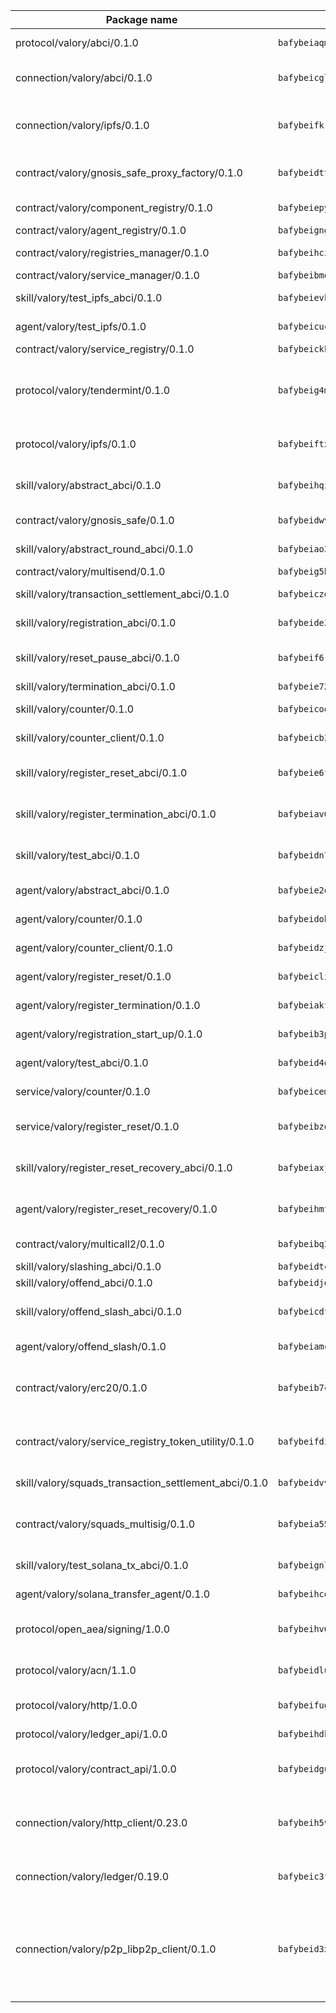 | Package name                                                  | Package hash                                                  | Description                                                                                                                |
| ------------------------------------------------------------- | ------------------------------------------------------------- | -------------------------------------------------------------------------------------------------------------------------- |
| protocol/valory/abci/0.1.0                                    | `bafybeiaqmp7kocbfdboksayeqhkbrynvlfzsx4uy4x6nohywnmaig4an7u` | A protocol for ABCI requests and responses.                                                                                |
| connection/valory/abci/0.1.0                                  | `bafybeicglrfbp6g2lign74hzovs2lxfx3yw462cc2loguvbyccosljehae` | connection to wrap communication with an ABCI server.                                                                      |
| connection/valory/ipfs/0.1.0                                  | `bafybeifkrynw6jjg7bs7nw535m5bcrav5qab27vr5ktgfuvf65dpazc4ci` | A connection responsible for uploading and downloading files from IPFS.                                                    |
| contract/valory/gnosis_safe_proxy_factory/0.1.0               | `bafybeidttzohq4nvamusdxu7qohkjghn6ezzcvg6jdg7cy5f435vclkzjq` | Gnosis Safe proxy factory (GnosisSafeProxyFactory) contract                                                                |
| contract/valory/component_registry/0.1.0                      | `bafybeiepywewigowj533f55orx7oys3kk5lgdc247p2267scqfyp4gnqle` | Component registry contract                                                                                                |
| contract/valory/agent_registry/0.1.0                          | `bafybeignghdk7oqvyg722gz66tbuj2vj4vkatguj4b6lf5fqzqxkktcke4` | Agent registry contract                                                                                                    |
| contract/valory/registries_manager/0.1.0                      | `bafybeihcilb27ekgoplmc43iog2zrus63fufql4rly2umbuj573nu3zpg4` | Registries Manager contract                                                                                                |
| contract/valory/service_manager/0.1.0                         | `bafybeibmqewfh5wnayopneyv4vx35n5k7loavzmcazyevntdoskw7vasom` | Service Manager contract                                                                                                   |
| skill/valory/test_ipfs_abci/0.1.0                             | `bafybeievkrripjnclplmtud2rc4dknpe56sctsj73bp347mxmagspdhtvq` | IPFS e2e testing application.                                                                                              |
| agent/valory/test_ipfs/0.1.0                                  | `bafybeicuczkyviaxare33iwyo5xf4fbb3slnrbicq66t2z6ahc46kefwfa` | Agent for testing the ABCI connection.                                                                                     |
| contract/valory/service_registry/0.1.0                        | `bafybeickkg6myflc3fkpxyqn3a4gnayyrbtqzh7vxhtlzn26mhcilw32ma` | Service Registry contract                                                                                                  |
| protocol/valory/tendermint/0.1.0                              | `bafybeig4mi3vmlv5zpbjbfuzcgida6j5f2nhrpedxicmrrfjweqc5r7cra` | A protocol for communication between two AEAs to share tendermint configuration details.                                   |
| protocol/valory/ipfs/0.1.0                                    | `bafybeiftxi2qhreewgsc5wevogi7yc5g6hbcbo4uiuaibauhv3nhfcdtvm` | A protocol specification for IPFS requests and responses.                                                                  |
| skill/valory/abstract_abci/0.1.0                              | `bafybeihqiujkwgyn7bwen5vu6k3ep3otd4qc322vzenvj4phezdxf2wuza` | The abci skill provides a template of an ABCI application.                                                                 |
| contract/valory/gnosis_safe/0.1.0                             | `bafybeidwvdy5gxs3tdwenyxrtvq3f7cosw3f2f4hll66aftnndy65ugary` | Gnosis Safe (GnosisSafeL2) contract                                                                                        |
| skill/valory/abstract_round_abci/0.1.0                        | `bafybeiao35nknbln6itb6fadk4euanzretyscdnsis4mtnmaoccgddpu2a` | abstract round-based ABCI application                                                                                      |
| contract/valory/multisend/0.1.0                               | `bafybeig5byt5urg2d2bsecufxe5ql7f4mezg3mekfleeh32nmuusx66p4y` | MultiSend contract                                                                                                         |
| skill/valory/transaction_settlement_abci/0.1.0                | `bafybeiczdrprl3pn3emu5mbtjkkn34ykjk3doxzlxtkf6pl3isj6ilyd3y` | ABCI application for transaction settlement.                                                                               |
| skill/valory/registration_abci/0.1.0                          | `bafybeide3d3i5nfrcgoq3qvrtia2rs5fvcyr5b354el4grjpgrijoovkeu` | ABCI application for common apps.                                                                                          |
| skill/valory/reset_pause_abci/0.1.0                           | `bafybeif6rdumlpc3yaxxjqjgc2hn6in2hcnh65objqxjw3zsmpuhl6sqri` | ABCI application for resetting and pausing app executions.                                                                 |
| skill/valory/termination_abci/0.1.0                           | `bafybeie72bjj2xkpxi7uwlspfp2pwlchg4rdbz2h3yktjjwygvs2kqlzda` | Termination skill.                                                                                                         |
| skill/valory/counter/0.1.0                                    | `bafybeicoqhpegfcai3vygen7etnse75jnpsi6ihub35lmv7vlipsg7tujq` | The ABCI Counter application example.                                                                                      |
| skill/valory/counter_client/0.1.0                             | `bafybeicb37pj26xbknovfox5hwpuh26p3p44uh32tclpj5cwpgvhbmdl4y` | A client for the ABCI counter application.                                                                                 |
| skill/valory/register_reset_abci/0.1.0                        | `bafybeie6f7hrvr6zeds64kagscew3hhgzc6pkqi3d6ytdwwnoeg6e2gh7i` | ABCI application for dummy skill that registers and resets                                                                 |
| skill/valory/register_termination_abci/0.1.0                  | `bafybeiav6tgf3nba4fzxale3ul2mcobi27nv7y7ripvvgiqvavsqwzs224` | ABCI application for dummy skill that registers and resets                                                                 |
| skill/valory/test_abci/0.1.0                                  | `bafybeidn7aeqlitapdsbuwiwgmn3txrhoojpt6schhvzpqepbwgzefs7p4` | ABCI application for testing the ABCI connection.                                                                          |
| agent/valory/abstract_abci/0.1.0                              | `bafybeie2qziqrwkdthnvhwhxvndm63lrcwa23xioa6dsxmdaapkvw3bbja` | The abstract ABCI AEA - for testing purposes only.                                                                         |
| agent/valory/counter/0.1.0                                    | `bafybeidohazu46iws6wizcotlq3z6ioepd53h77qk4b47yfzhenkcvi7s4` | The ABCI Counter example as an AEA                                                                                         |
| agent/valory/counter_client/0.1.0                             | `bafybeidzjvgadf7cjpvodgdnl72l6a6dl4qnjcocfxj53fvytl5psiwud4` | The ABCI Counter example as an AEA                                                                                         |
| agent/valory/register_reset/0.1.0                             | `bafybeicli6zfqr2jf2v4kigpusykv5b7sdvavo5ukys3a4gaxkjqiffsnq` | Register reset to replicate Tendermint issue.                                                                              |
| agent/valory/register_termination/0.1.0                       | `bafybeiakfw3mois6kuncelm6bst5ef43ekyb2phu4hmhro3rcq6p5wh4ka` | Register terminate to test the termination feature.                                                                        |
| agent/valory/registration_start_up/0.1.0                      | `bafybeib3pbodq7gwzj353kptmzn47eyydsz3hqnqjife73grwnbywnwjlu` | Registration start-up ABCI example.                                                                                        |
| agent/valory/test_abci/0.1.0                                  | `bafybeid4oe5ogjki5zho7qfuj7b4wuzg3dwnhdapamcdss7ahx7qmqwcte` | Agent for testing the ABCI connection.                                                                                     |
| service/valory/counter/0.1.0                                  | `bafybeicem3hmd3qrmcphhb5coudrfnj5tasv4rrghc7kbygvycin32k4rm` | A set of agents incrementing a counter                                                                                     |
| service/valory/register_reset/0.1.0                           | `bafybeibzoenx3bdb2b522ypqko4eocyqsd3cuou6gyykwady4u2k7imjb4` | Test and debug tendermint reset mechanism.                                                                                 |
| skill/valory/register_reset_recovery_abci/0.1.0               | `bafybeiaxjpiiaxwgyzgq64zba5z5ue6limjf5hesvo3te6uu6ynhsc34lq` | ABCI application for dummy skill that registers and resets                                                                 |
| agent/valory/register_reset_recovery/0.1.0                    | `bafybeihmfakkk6jlabir4nebw2z6236mcfio3wrsc2vamur5dbk43azkoy` | Agent to showcase hard reset as a recovery mechanism.                                                                      |
| contract/valory/multicall2/0.1.0                              | `bafybeibq3khlnku3i7aqfty46kfj2oxos4dn2rpemzjf46sp74e77qs2vi` | The MakerDAO multicall2 contract.                                                                                          |
| skill/valory/slashing_abci/0.1.0                              | `bafybeidtcvp6zxhsog22dxlcyopym2qpa7rxwahui6xhusrap62pvvm5qy` | Slashing skill.                                                                                                            |
| skill/valory/offend_abci/0.1.0                                | `bafybeidjq7q6xwz57rgapze6h5zpukq7cz55gh4vzyemr3ipvad42nhouq` | Offend ABCI application.                                                                                                   |
| skill/valory/offend_slash_abci/0.1.0                          | `bafybeicdfwaiqgsvbxpqspd437yuhx5swupem3ychtwpzrteivfqcifegi` | ABCI application used in order to test the slashing abci                                                                   |
| agent/valory/offend_slash/0.1.0                               | `bafybeiamcgbfkkwlxv6pnqry5klyn5ilezusopuzrwf4zcbboyyd5mtlmq` | Offend and slash to test the slashing feature.                                                                             |
| contract/valory/erc20/0.1.0                                   | `bafybeib7ctk3deleyxayrqvropewefr2muj4kcqe3t3wscak25bjmxnqwe` | The scaffold contract scaffolds a contract to be implemented by the developer.                                             |
| contract/valory/service_registry_token_utility/0.1.0          | `bafybeifdia2y5546tvk6xzxeaqzf2n5n7dutj2hdzbgenxohaqhjtnjqm4` | The scaffold contract scaffolds a contract to be implemented by the developer.                                             |
| skill/valory/squads_transaction_settlement_abci/0.1.0         | `bafybeidvvkgrixwdl7326cx6ad5jtjsgwi2kz3twrttwsikyuhpckxww7u` | ABCI application for transaction settlement.                                                                               |
| contract/valory/squads_multisig/0.1.0                         | `bafybeia55yraczrod5zhf2gvwichlrofhmydwzilgfzvecvw3aygs3rnpy` | The scaffold contract scaffolds a contract to be implemented by the developer.                                             |
| skill/valory/test_solana_tx_abci/0.1.0                        | `bafybeignl6duksyw2vu62ouuucgpmhiep2zwvhdnr7mmz27vkztlcnd2pi` | SOLANA e2e testing application.                                                                                            |
| agent/valory/solana_transfer_agent/0.1.0                      | `bafybeihcode3pkds3itakn5tdiwwjjskiqmr6og7jskck3bdbobzxlce5e` | Register terminate to test the termination feature.                                                                        |
| protocol/open_aea/signing/1.0.0                               | `bafybeihv62fim3wl2bayavfcg3u5e5cxu3b7brtu4cn5xoxd6lqwachasi` | A protocol for communication between skills and decision maker.                                                            |
| protocol/valory/acn/1.1.0                                     | `bafybeidluaoeakae3exseupaea4i3yvvk5vivyt227xshjlffywwxzcxqe` | The protocol used for envelope delivery on the ACN.                                                                        |
| protocol/valory/http/1.0.0                                    | `bafybeifugzl63kfdmwrxwphrnrhj7bn6iruxieme3a4ntzejf6kmtuwmae` | A protocol for HTTP requests and responses.                                                                                |
| protocol/valory/ledger_api/1.0.0                              | `bafybeihdk6psr4guxmbcrc26jr2cbgzpd5aljkqvpwo64bvaz7tdti2oni` | A protocol for ledger APIs requests and responses.                                                                         |
| protocol/valory/contract_api/1.0.0                            | `bafybeidgu7o5llh26xp3u3ebq3yluull5lupiyeu6iooi2xyymdrgnzq5i` | A protocol for contract APIs requests and responses.                                                                       |
| connection/valory/http_client/0.23.0                          | `bafybeih5vzo22p2umhqo52nzluaanxx7kejvvpcpdsrdymckkyvmsim6gm` | The HTTP_client connection that wraps a web-based client connecting to a RESTful API specification.                        |
| connection/valory/ledger/0.19.0                               | `bafybeic3ft7l7ca3qgnderm4xupsfmyoihgi27ukotnz7b5hdczla2enya` | A connection to interact with any ledger API and contract API.                                                             |
| connection/valory/p2p_libp2p_client/0.1.0                     | `bafybeid3xg5k2ol5adflqloy75ibgljmol6xsvzvezebsg7oudxeeolz7e` | The libp2p client connection implements a tcp connection to a running libp2p node as a traffic delegate to send/receive envelopes to/from agents in the DHT. |
